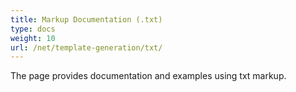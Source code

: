 ```yaml
---
title: Markup Documentation (.txt)
type: docs
weight: 10
url: /net/template-generation/txt/
---
```


The page provides documentation and examples using txt markup.
